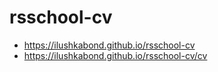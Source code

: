 # rsschool-cv

- https://ilushkabond.github.io/rsschool-cv
- https://ilushkabond.github.io/rsschool-cv/cv